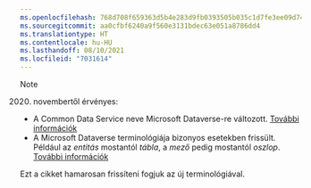 ```yaml
---
ms.openlocfilehash: 768d708f659363d5b4e283d9fb0393505b035c1d7fe3ee09d74ea17eab87a8f0
ms.sourcegitcommit: aa0cfbf6240a9f560e3131bdec63e051a8786dd4
ms.translationtype: HT
ms.contentlocale: hu-HU
ms.lasthandoff: 08/10/2021
ms.locfileid: "7031614"
---
```

> [!NOTE]
> 2020. novembertől érvényes:
> - A Common Data Service neve Microsoft Dataverse-re változott. [További információk](https://aka.ms/PAuAppBlog)
> - A Microsoft Dataverse terminológiája bizonyos esetekben frissült. Például az *entitás* mostantól *tábla*, a *mező* pedig mostantól *oszlop*. [További információk](/powerapps/maker/data-platform/data-platform-intro)
>
> Ezt a cikket hamarosan frissíteni fogjuk az új terminológiával.